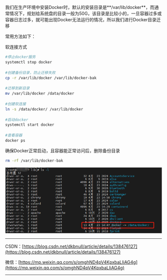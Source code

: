 我们在生产环境中安装Docker时，默认的安装目录是**/var/lib/docker**，而通常情况下，规划给系统盘的目录一般为50G，该目录是比较小的，一旦容器过多或容器日志过多，就可能出现Docker无法运行的情况，所以我们进行Docker目录迁移

常用方法如下：

软连接方式

~~~sh
#停止docker服务
systemctl stop docker

#创建备份目录，防止迁移失败
cp -r /var/lib/docker /var/lib/docker-bak

#迁移到新目录
mv /var/lib/docker /data/docker

#创建软连接
ln -s /data/docker/ /var/lib/docker

#启动docker
systemctl start docker

#查看容器
docker ps
~~~

确保Docker正常启动，且容器能正常访问后，删除备份目录

~~~sh
rm -rf /var/lib/docker-bak
~~~



![image-20240423145312551](02_Docker%E7%9B%AE%E5%BD%95%E8%BF%81%E7%A7%BB.assets/image-20240423145312551.png)



---

CSDN：[https://blog.csdn.net/dkbnull/article/details/138476127](https://blog.csdn.net/dkbnull/article/details/138476127)

微信：[https://mp.weixin.qq.com/s/omghND4pV4KpxbaLIiAG4g](https://mp.weixin.qq.com/s/omghND4pV4KpxbaLIiAG4g)

---

